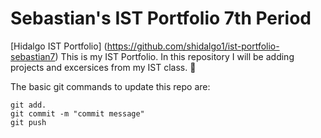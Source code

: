 # Sebastian's IST Portfolio 7th Period
[Hidalgo IST Portfolio] (https://github.com/shidalgo1/ist-portfolio-sebastian7)
This is my IST Portfolio. In this repository I will be adding projects and excersices from my IST class. :100: 

The basic git commands to update this repo are:
```
git add.
git commit -m "commit message"
git push
```
